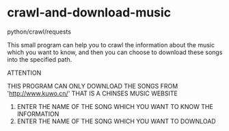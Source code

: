 # crawl-and-download-music
python/crawl/requests

This small program can help you to crawl the information about the music which you want to know, and then you can choose to download these songs into the specified path.

ATTENTION

THIS PROGRAM CAN ONLY DOWNLOAD THE SONGS FROM 'http://www.kuwo.cn/' THAT IS A CHINSES MUSIC WEBSITE

1. ENTER THE NAME OF THE SONG WHICH YOU WANT TO KNOW THE INFORMATION 
2. ENTER THE NAME OF THE SONG WHICH YOU WANT TO DOWNLOAD
